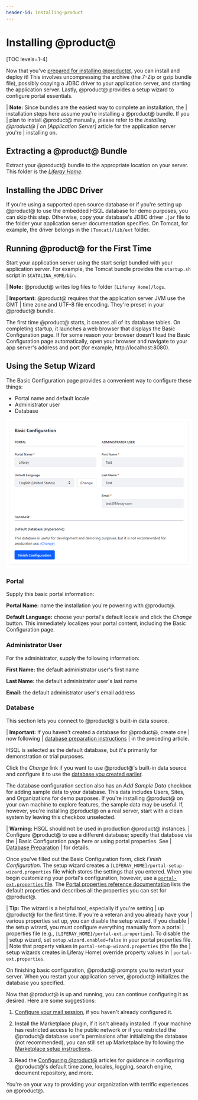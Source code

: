 ```yaml
---
header-id: installing-product
---
```


# Installing @product@

[TOC levels=1-4]

Now that you've
[prepared for installing @product@](/deployment/-/knowledge_base/7-2/preparing-for-install),
you can install and deploy it! This involves uncompressing the archive (the
7-Zip or gzip bundle file), possibly copying a JDBC driver to your application
server, and starting the application server. Lastly, @product@ provides a setup
wizard to configure portal essentials. 

| **Note:** Since bundles are the easiest way to complete an installation, the 
| installation steps here assume you're installing a @product@ bundle. If you 
| plan to install @product@ manually, please refer to the *Installing @product@ 
| on [Application Server]* article for the application server you're
| installing on. 

## Extracting a @product@ Bundle 

Extract your @product@ bundle to the appropriate location on your server.
This folder is the
[*Liferay Home*](/deployment/reference/-/knowledge_base/7-2/liferay-home). 

## Installing the JDBC Driver 

If you're using a supported open source database or if you're setting up
@product@ to use the embedded HSQL database for demo purposes, you can skip this
step. Otherwise, copy your database's JDBC driver `.jar` file to the folder your
application server documentation specifies. On Tomcat, for example, the driver
belongs in the `[Tomcat]/lib/ext` folder. 

## Running @product@ for the First Time 

Start your application server using the start script bundled with your
application server. For example, the Tomcat bundle provides the `startup.sh`
script in `$CATALINA_HOME/bin`.

| **Note:** @product@ writes log files to folder `[Liferay Home]/logs`. 

| **Important:** @product@ requires that the application server JVM use the GMT 
| time zone and UTF-8 file encoding. They're preset in your @product@ bundle. 

The first time @product@ starts, it creates all of its database tables. On
completing startup, it launches a web browser that displays the Basic
Configuration page. If for some reason your browser doesn't load the Basic
Configuration page automatically, open your browser and navigate to your app
server's address and port (for example, http://localhost:8080).

## Using the Setup Wizard 

The Basic Configuration page provides a convenient way to configure these
things:

-   Portal name and default locale
-   Administrator user
-   Database 

![Figure 1: Supply the information for your portal and your portal's default administrator user on the Basic Configuration page.](../../images/basic-configuration1.png)

### Portal 

Supply this basic portal information:

**Portal Name:** name the installation you're powering with @product@.

**Default Language:** choose your portal's default locale and click the *Change*
button. This immediately localizes your portal content, including the Basic
Configuration page. 

### Administrator User 

For the administrator, supply the following information:

**First Name:** the default administrator user's first name

**Last Name:** the default administrator user's last name

**Email:** the default administrator user's email address

### Database 

This section lets you connect to @product@'s built-in data source.

| **Important:** If you haven't created a database for @product@, create one 
| now following
| [database preparation instructions](/deployment/-/knowledge_base/7-2/preparing-for-install#database-preparation)
| in the preceding article. 

HSQL is selected as the default database, but it's primarily for demonstration
or trial purposes. 

Click the *Change* link if you want to use @product@'s built-in data source and
configure it to use the
[database you created earlier](/deployment/-/knowledge_base/7-2/preparing-for-install#database-preparation). 

The database configuration section also has an *Add Sample Data* checkbox for
adding sample data to your database. This data includes Users, Sites, and
Organizations for demo purposes. If you're installing @product@ on your own
machine to explore features, the sample data may be useful. If, however, you're
installing @product@ on a real server, start with a clean system by leaving this
checkbox unselected. 

| **Warning:** HSQL should not be used in production @product@ instances. 
| Configure @product@ to use a different database; specify that database via the
| Basic Configuration page here or using portal properties. See
| [Database Preparation](/deployment/-/knowledge_base/7-2/preparing-for-install#database-preparation)
| for details.

Once you've filled out the Basic Configuration form, click *Finish
Configuration*. The setup wizard creates a
`[LIFERAY_HOME]/portal-setup-wizard.properties` file which stores the settings
that you entered. When you begin customizing your portal's configuration,
however, use a
[`portal-ext.properties` file](/deployment/-/knowledge_base/7-2/portal-properties).
The
[Portal properties reference documentation](@platform-ref@/7.2-latest/propertiesdoc)
lists the default properties and describes all the properties you can set for
@product@. 

| **Tip:** The wizard is a helpful tool, especially if you're setting
| up @product@ for the first time. If you're a veteran and you already have your
| various properties set up, you can disable the setup wizard. If you disable 
| the setup wizard, you must configure everything manually from a portal
| properties file (e.g., `[LIFERAY_HOME]/portal-ext.properties`). To disable the
| setup wizard, set `setup.wizard.enabled=false` in your portal properties file.
| Note that property values in `portal-setup-wizard.properties` (the file the
| setup wizards creates in Liferay Home) override property values in
| `portal-ext.properties`.

On finishing basic configuration, @product@ prompts you to restart your server.
When you restart your application server, @product@ initializes the database you
specified. 

Now that @product@ is up and running, you can continue configuring it as
desired. Here are some suggestions:

1.  [Configure your mail session](/deployment/-/knowledge_base/7-2/configuring-mail),
    if you haven't already configured it. 

2.  Install the Marketplace plugin, if it isn't already installed. If your 
    machine has  restricted access to the public network or if you restricted
    the @product@ database user's permissions after initializing the database
    (not recommended), you can still set up Marketplace by following the
    [Marketplace setup instructions](/deployment/-/knowledge_base/7-2/setting-up-marketplace). 

3.  Read the
    [Configuring @product@](/deployment/-/knowledge_base/7-2/configuring-product)
    articles for guidance in configuring @product@'s default time zone, locales,
    logging, search engine, document repository, and more.

You're on your way to providing your organization with terrific experiences on
@product@. 
